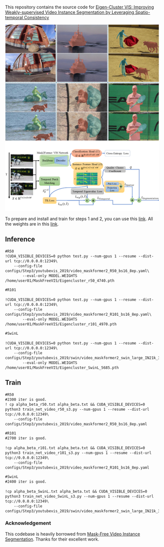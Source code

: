 This repository contains the source code for [Eigen-Cluster VIS: Improving Weakly-supervised Video Instance Segmentation by Leveraging Spatio-temporal Consistency](https://arxiv.org/abs/2408.16661)<br/>

<img src="Fig1-1.jpg">
<img src="Diagram.png">


To prepare and install and train for steps 1 and 2, you can use this [link](https://github.com/SysCV/MaskFreeVIS).
All the weights are in this [link](https://drive.google.com/drive/folders/1wuMx4afjt_KuXaL2LjiLhicQdiPOguGR?usp=sharing).

## Inference

```Shell
#R50
!CUDA_VISIBLE_DEVICES=0 python test.py --num-gpus 1 --resume --dist-url tcp://0.0.0.0:12349\
	--config-file configs/Step3/youtubevis_2019/video_maskformer2_R50_bs16_8ep.yaml\
        --eval-only MODEL.WEIGHTS /home/user01/MaskFreeVIS/Eigencluster_r50_4740.pth
```

```Shell
#R101

!CUDA_VISIBLE_DEVICES=0 python test.py --num-gpus 1 --resume --dist-url tcp://0.0.0.0:12349\
	--config-file configs/Step3/youtubevis_2019/video_maskformer2_R101_bs16_8ep.yaml\
        --eval-only MODEL.WEIGHTS /home/user01/MaskFreeVIS/Eigencluster_r101_4970.pth
```
```Shell
#SwinL

!CUDA_VISIBLE_DEVICES=0 python test.py --num-gpus 1 --resume --dist-url tcp://0.0.0.0:12349\
	--config-file configs/Step3/youtubevis_2019/swin/video_maskformer2_swin_large_IN21k_384_bs16_8ep.yaml\
        --eval-only MODEL.WEIGHTS /home/user01/MaskFreeVIS/Eigencluster_SwinL_5685.pth
```

## Train
```Shell
#R50
#2300 iter is good.
! cp alpha_beta_r50.txt alpha_beta.txt && CUDA_VISIBLE_DEVICES=0 python3 train_net_video_r50_s3.py --num-gpus 1 --resume --dist-url tcp://0.0.0.0:12349\
	--config-file configs/Step3/youtubevis_2019/video_maskformer2_R50_bs16_8ep.yaml
```

```Shell
#R101
#2700 iter is good.

!cp alpha_beta_r101.txt alpha_beta.txt && CUDA_VISIBLE_DEVICES=0 python3 train_net_video_r101_s3.py --num-gpus 1 --resume --dist-url tcp://0.0.0.0:12349\
	--config-file configs/Step3/youtubevis_2019/video_maskformer2_R101_bs16_8ep.yaml 
```
```Shell
#SwinL
#2400 iter is good.

!cp alpha_beta_SwinL.txt alpha_beta.txt && CUDA_VISIBLE_DEVICES=0 python3 train_net_video_SwinL_s3.py --num-gpus 1 --resume --dist-url tcp://0.0.0.0:12349\
	--config-file configs/Step3/youtubevis_2019/swin/video_maskformer2_swin_large_IN21k_384_bs16_8ep.yaml 
```
            
### Acknowledgement
This codebase is heavily borrowed from [Mask-Free Video Instance Segmentation](https://github.com/SysCV/MaskFreeVIS). Thanks for their excellent work.
